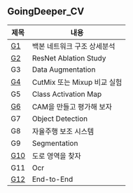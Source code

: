 ## GoingDeeper_CV
|제목|내용|
|------|---|
|[G1](https://github.com/RestHope/GDCV/blob/master/g1/cv_g1_resNet.ipynb)|백본 네트워크 구조 상세분석|
|[G2](https://github.com/RestHope/GDCV/blob/master/g2/cv_g2_resNet.ipynb)|ResNet Ablation Study|
|G3|Data Augmentation|
|[G4](https://github.com/RestHope/GDCV/blob/master/g4/cv_g4_augmentation.ipynb)|CutMix 또는 Mixup 비교 실험|
|G5|Class Activation Map|
|[G6](https://github.com/RestHope/GDCV/blob/master/g6/cv_g6_cam.ipynb)|CAM을 만들고 평가해 보자|
|G7|Object Detection|
|G8|자율주행 보조 시스템|
|G9|Segmentation|
|[G10](https://github.com/RestHope/GDCV/blob/master/g10/cv_g10_semantic_segmentation.ipynb)|도로 영역을 찾자|
|G11|Ocr|
|[G12](https://github.com/RestHope/GDCV/blob/master/g12/cv_g12_eteOcr.ipynb)|End-to-End|
